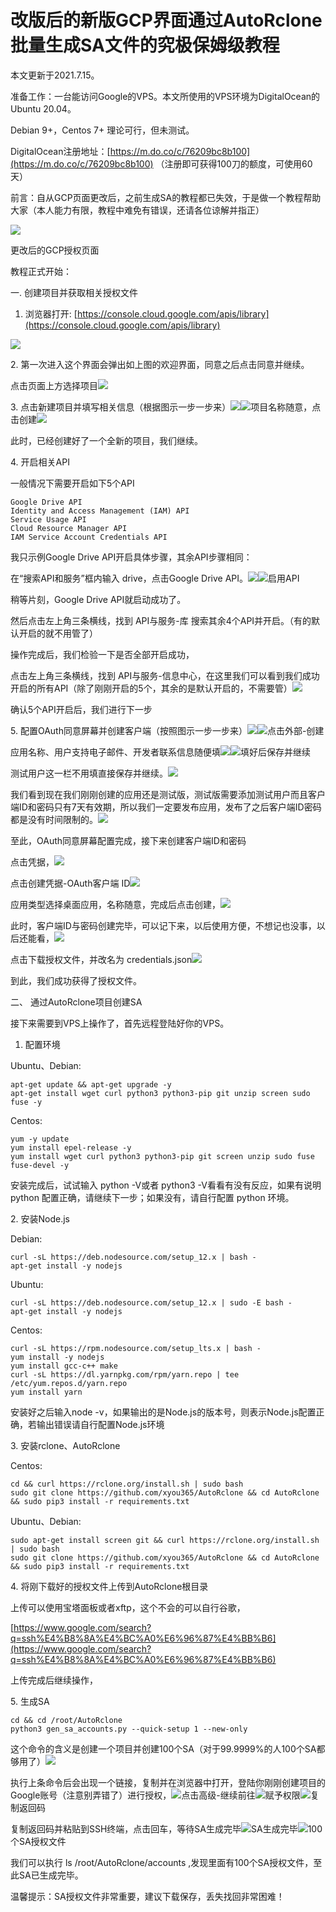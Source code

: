 # 改版后的新版GCP界面通过AutoRclone批量生成SA文件的究极保姆级教程

本文更新于2021.7.15。

准备工作：一台能访问Google的VPS。本文所使用的VPS环境为DigitalOcean的Ubuntu 20.04。

Debian 9+，Centos 7+ 理论可行，但未测试。

DigitalOcean注册地址：[https://m.do.co/c/76209bc8b100](https://m.do.co/c/76209bc8b100) （注册即可获得100刀的额度，可使用60天）

前言：自从GCP页面更改后，之前生成SA的教程都已失效，于是做一个教程帮助大家（本人能力有限，教程中难免有错误，还请各位谅解并指正）

![](https://wordpress.zzzshanshan.cf/wp-content/uploads/2021/07/28-1-1024x511.png)

更改后的GCP授权页面

教程正式开始：

一. 创建项目并获取相关授权文件

1. 浏览器打开: [https://console.cloud.google.com/apis/library](https://console.cloud.google.com/apis/library)

![](https://wordpress.zzzshanshan.cf/wp-content/uploads/2021/07/1-2.png)

2\. 第一次进入这个界面会弹出如上图的欢迎界面，同意之后点击同意并继续。

点击页面上方选择项目![](https://wordpress.zzzshanshan.cf/wp-content/uploads/2021/07/2-2.png)

3\. 点击新建项目并填写相关信息（根据图示一步一步来）![](https://wordpress.zzzshanshan.cf/wp-content/uploads/2021/07/3-1.png)![](https://wordpress.zzzshanshan.cf/wp-content/uploads/2021/07/4-1.png)项目名称随意，点击创建![](https://wordpress.zzzshanshan.cf/wp-content/uploads/2021/07/5-1.png)

此时，已经创建好了一个全新的项目，我们继续。

4\. 开启相关API

一般情况下需要开启如下5个API

```
Google Drive API
Identity and Access Management (IAM) API
Service Usage API
Cloud Resource Manager API
IAM Service Account Credentials API
```

我只示例Google Drive API开启具体步骤，其余API步骤相同：

在“搜索API和服务”框内输入 drive，点击Google Drive API。![](https://wordpress.zzzshanshan.cf/wp-content/uploads/2021/07/6-1.png)![](https://wordpress.zzzshanshan.cf/wp-content/uploads/2021/07/7-1.png)启用API

稍等片刻，Google Drive API就启动成功了。

然后点击左上角三条横线，找到 API与服务-库 搜索其余4个API并开启。（有的默认开启的就不用管了）

操作完成后，我们检验一下是否全部开启成功，

点击左上角三条横线，找到 API与服务-信息中心，在这里我们可以看到我们成功开启的所有API（除了刚刚开启的5个，其余的是默认开启的，不需要管）![](https://wordpress.zzzshanshan.cf/wp-content/uploads/2021/07/11-1.png)

确认5个API开启后，我们进行下一步

5\. 配置OAuth同意屏幕并创建客户端（按照图示一步一步来）![](https://wordpress.zzzshanshan.cf/wp-content/uploads/2021/07/12-1-1024x726.png)![](https://wordpress.zzzshanshan.cf/wp-content/uploads/2021/07/13-1.png)点击外部-创建

应用名称、用户支持电子邮件、开发者联系信息随便填![](https://wordpress.zzzshanshan.cf/wp-content/uploads/2021/07/14-1.png)![](https://wordpress.zzzshanshan.cf/wp-content/uploads/2021/07/15-1.png)填好后保存并继续

测试用户这一栏不用填直接保存并继续。![](https://wordpress.zzzshanshan.cf/wp-content/uploads/2021/07/16-1.png)

我们看到现在我们刚刚创建的应用还是测试版，测试版需要添加测试用户而且客户端ID和密码只有7天有效期，所以我们一定要发布应用，发布了之后客户端ID密码都是没有时间限制的。![](https://wordpress.zzzshanshan.cf/wp-content/uploads/2021/07/17-1.png)

至此，OAuth同意屏幕配置完成，接下来创建客户端ID和密码

点击凭据，![](https://wordpress.zzzshanshan.cf/wp-content/uploads/2021/07/18-1.png)

点击创建凭据-OAuth客户端 ID![](https://wordpress.zzzshanshan.cf/wp-content/uploads/2021/07/19-1-1024x627.png)

应用类型选择桌面应用，名称随意，完成后点击创建，![](https://wordpress.zzzshanshan.cf/wp-content/uploads/2021/07/20-1.png)

此时，客户端ID与密码创建完毕，可以记下来，以后使用方便，不想记也没事，以后还能看，![](https://wordpress.zzzshanshan.cf/wp-content/uploads/2021/07/21-1.png)

点击下载授权文件，并改名为 credentials.json![](https://wordpress.zzzshanshan.cf/wp-content/uploads/2021/07/GA601UT3LPW1VUVTB9-1-1024x294.png)

到此，我们成功获得了授权文件。

二、 通过AutoRclone项目创建SA

接下来需要到VPS上操作了，首先远程登陆好你的VPS。

1. 配置环境

Ubuntu、Debian:

```
apt-get update && apt-get upgrade -y
apt-get install wget curl python3 python3-pip git unzip screen sudo fuse -y
```

Centos:

```
yum -y update
yum install epel-release -y
yum install wget curl python3 python3-pip git screen unzip sudo fuse fuse-devel -y 
```

安装完成后，试试输入 python -V或者 python3 -V看看有没有反应，如果有说明 python 配置正确，请继续下一步；如果没有，请自行配置 python 环境。

2\. 安装Node.js

Debian:

```
curl -sL https://deb.nodesource.com/setup_12.x | bash -
apt-get install -y nodejs
```

Ubuntu:

```
curl -sL https://deb.nodesource.com/setup_12.x | sudo -E bash -
apt-get install -y nodejs
```

Centos:

```
curl -sL https://rpm.nodesource.com/setup_lts.x | bash -
yum install -y nodejs
yum install gcc-c++ make
curl -sL https://dl.yarnpkg.com/rpm/yarn.repo | tee /etc/yum.repos.d/yarn.repo
yum install yarn
```

安装好之后输入node -v，如果输出的是Node.js的版本号，则表示Node.js配置正确，若输出错误请自行配置Node.js环境

3\. 安装rclone、AutoRclone

Centos:

```
cd && curl https://rclone.org/install.sh | sudo bash
sudo git clone https://github.com/xyou365/AutoRclone && cd AutoRclone && sudo pip3 install -r requirements.txt
```

Ubuntu、Debian:

```
sudo apt-get install screen git && curl https://rclone.org/install.sh | sudo bash
sudo git clone https://github.com/xyou365/AutoRclone && cd AutoRclone && sudo pip3 install -r requirements.txt
```

4\. 将刚下载好的授权文件上传到AutoRclone根目录

上传可以使用宝塔面板或者xftp，这个不会的可以自行谷歌，

[https://www.google.com/search?q=ssh%E4%B8%8A%E4%BC%A0%E6%96%87%E4%BB%B6](https://www.google.com/search?q=ssh%E4%B8%8A%E4%BC%A0%E6%96%87%E4%BB%B6)

上传完成后继续操作，

5\. 生成SA

```
cd && cd /root/AutoRclone
python3 gen_sa_accounts.py --quick-setup 1 --new-only
```

这个命令的含义是创建一个项目并创建100个SA（对于99.9999%的人100个SA都够用了）![](https://wordpress.zzzshanshan.cf/wp-content/uploads/2021/07/26-1024x132.png)

执行上条命令后会出现一个链接，复制并在浏览器中打开，登陆你刚刚创建项目的Google账号（注意别弄错了）进行授权，![](https://wordpress.zzzshanshan.cf/wp-content/uploads/2021/07/23-2.png)点击高级-继续前往![](https://wordpress.zzzshanshan.cf/wp-content/uploads/2021/07/24-2.png)赋予权限![](https://wordpress.zzzshanshan.cf/wp-content/uploads/2021/07/25-2.png)复制返回码

复制返回码并粘贴到SSH终端，点击回车，等待SA生成完毕![](https://wordpress.zzzshanshan.cf/wp-content/uploads/2021/07/26-1-1024x132.png)SA生成完毕![](https://wordpress.zzzshanshan.cf/wp-content/uploads/2021/07/27-1-1024x493.png)100个SA授权文件

我们可以执行 ls /root/AutoRclone/accounts ,发现里面有100个SA授权文件，至此SA已生成完毕。

温馨提示：SA授权文件非常重要，建议下载保存，丢失找回非常困难！
